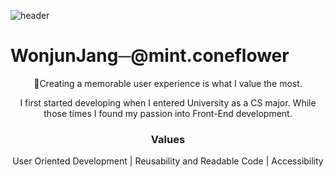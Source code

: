 ![header](https://capsule-render.vercel.app/api?type=waving&color=auto&height=300&section=header&text=Welcome%20Everyone&fontSize=90)
<!--
**Wonjuny0804/Wonjuny0804** is a ✨ _special_ ✨ repository because its `README.md` (this file) appears on your GitHub profile.

Here are some ideas to get you started:

- 🔭 I’m currently working on ...
- 🌱 I’m currently learning ...
- 👯 I’m looking to collaborate on ...
- 🤔 I’m looking for help with ...
- 💬 Ask me about ...
- 📫 How to reach me: ...
- 😄 Pronouns: ...
- ⚡ Fun fact: ...
-->
 <h1>WonjunJang─@mint.coneflower</h1>
<p align="center">👋Creating a memorable user experience is what I value the most. </p>
<p align="center">I first started developing when I entered University as a CS major. While those times I found my passion into Front-End development.</p>

<h3 align="center">Values</h3>
<p align="center">User Oriented Development | Reusability and Readable Code | Accessibility</p>

